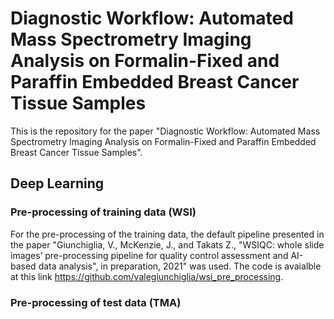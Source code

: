 # Diagnostic Workflow: Automated Mass Spectrometry Imaging Analysis on Formalin-Fixed and Paraffin Embedded Breast Cancer Tissue Samples 

This is the repository for the paper "Diagnostic Workflow: Automated Mass Spectrometry Imaging Analysis on Formalin-Fixed and Paraffin Embedded Breast Cancer Tissue Samples". 


## Deep Learning
### Pre-processing of training data (WSI)
For the pre-processing of the training data, the default pipeline presented in the paper "Giunchiglia, V., McKenzie, J., and Takats Z., "WSIQC: whole slide images’ pre-processing pipeline for quality control assessment and AI-based data analysis", in preparation, 2021" was used. The code is avaialble at this link https://github.com/valegiunchiglia/wsi_pre_processing.

### Pre-processing of test data (TMA)
